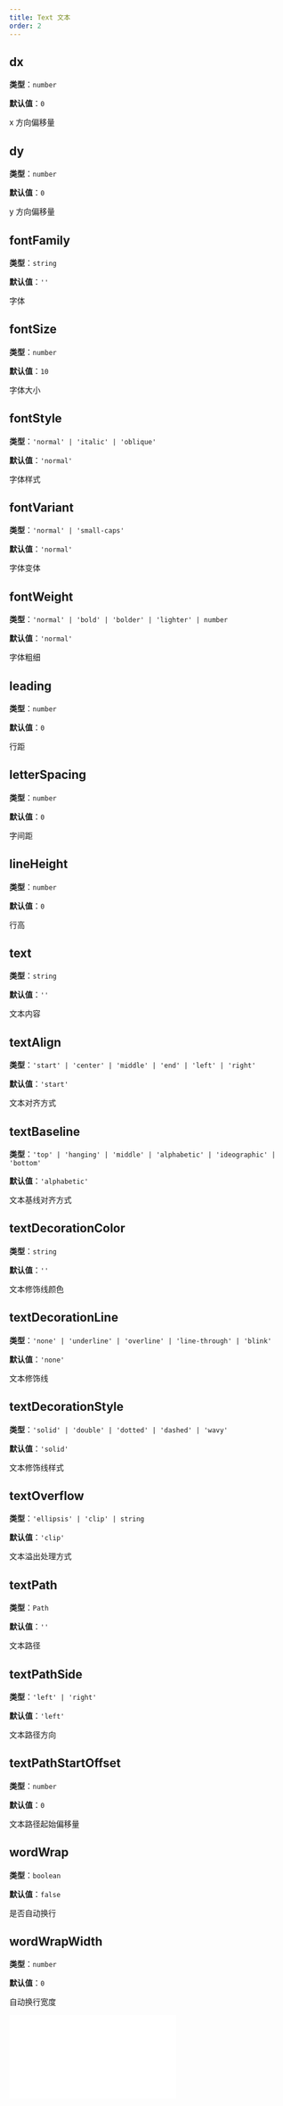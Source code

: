```yaml
---
title: Text 文本
order: 2
---
```


## dx

**类型**：`number`

**默认值**：`0`

x 方向偏移量

## dy

**类型**：`number`

**默认值**：`0`

y 方向偏移量

## fontFamily

**类型**：`string`

**默认值**：`''`

字体

## fontSize

**类型**：`number`

**默认值**：`10`

字体大小

## fontStyle

**类型**：`'normal' | 'italic' | 'oblique'`

**默认值**：`'normal'`

字体样式

## fontVariant

**类型**：`'normal' | 'small-caps'`

**默认值**：`'normal'`

字体变体

## fontWeight

**类型**：`'normal' | 'bold' | 'bolder' | 'lighter' | number`

**默认值**：`'normal'`

字体粗细

## leading

**类型**：`number`

**默认值**：`0`

行距

## letterSpacing

**类型**：`number`

**默认值**：`0`

字间距

## lineHeight

**类型**：`number`

**默认值**：`0`

行高

## text

**类型**：`string`

**默认值**：`''`

文本内容

## textAlign

**类型**：`'start' | 'center' | 'middle' | 'end' | 'left' | 'right'`

**默认值**：`'start'`

文本对齐方式

## textBaseline

**类型**：`'top' | 'hanging' | 'middle' | 'alphabetic' | 'ideographic' | 'bottom'`

**默认值**：`'alphabetic'`

文本基线对齐方式

## textDecorationColor

**类型**：`string`

**默认值**：`''`

文本修饰线颜色

## textDecorationLine

**类型**：`'none' | 'underline' | 'overline' | 'line-through' | 'blink'`

**默认值**：`'none'`

文本修饰线

## textDecorationStyle

**类型**：`'solid' | 'double' | 'dotted' | 'dashed' | 'wavy'`

**默认值**：`'solid'`

文本修饰线样式

## textOverflow

**类型**：`'ellipsis' | 'clip' | string`

**默认值**：`'clip'`

文本溢出处理方式

## textPath

**类型**：`Path`

**默认值**：`''`

文本路径

## textPathSide

**类型**：`'left' | 'right'`

**默认值**：`'left'`

文本路径方向

## textPathStartOffset

**类型**：`number`

**默认值**：`0`

文本路径起始偏移量

## wordWrap

**类型**：`boolean`

**默认值**：`false`

是否自动换行

## wordWrapWidth

**类型**：`number`

**默认值**：`0`

自动换行宽度

<embed src="../../common/Position.zh.md"></embed>
